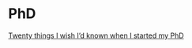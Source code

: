 # PhD
[Twenty things I wish I’d known when I started my PhD](https://www.nature.com/articles/d41586-018-07332-x)
